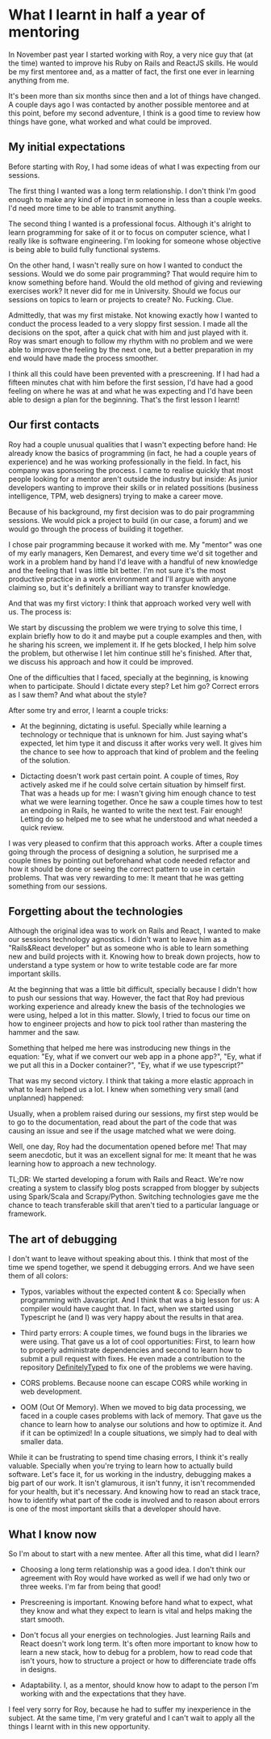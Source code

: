 # What I learnt in half a year of mentoring

In November past year I started working with Roy, a very nice guy that (at the time) wanted to improve his Ruby on Rails and ReactJS skills. He would be my first mentoree and, as a matter of fact, the first one ever in learning anything from me.

It's been more than six months since then and a lot of things have changed. A couple days ago I was contacted by another possible mentoree and at this point, before my second adventure, I think is a good time to review how things have gone, what worked and what could be improved.

## My initial expectations

Before starting with Roy, I had some ideas of what I was expecting from our sessions.

The first thing I wanted was a long term relationship. I don't think I'm good enough to make any kind of impact in someone in less than a couple weeks. I'd need more time to be able to transmit anything.

The second thing I wanted is a professional focus. Although it's alright to learn programming for sake of it or to focus on computer science, what I really like is software engineering. I'm looking for someone whose objective is being able to build fully functional systems.

On the other hand, I wasn't really sure on how I wanted to conduct the sessions. Would we do some pair programming? That would require him to know something before hand. Would the old method of giving and reviewing exercises work? It never did for me in University. Should we focus our sessions on topics to learn or projects to create? No. Fucking. Clue.

Admittedly, that was my first mistake. Not knowing exactly how I wanted to conduct the process leaded to a very sloppy first session. I made all the decisions on the spot, after a quick chat with him and just played with it. Roy was smart enough to follow my rhythm with no problem and we were able to improve the feeling by the next one, but a better preparation in my end would have made the process smoother.

I think all this could have been prevented with a prescreening. If I had had a fifteen minutes chat with him before the first session, I'd have had a good feeling on where he was at and what he was expecting and I'd have been able to design a plan for the beginning. That's the first lesson I learnt!

## Our first contacts

Roy had a couple unusual qualities that I wasn't expecting before hand: He already know the basics of programming (in fact, he had a couple years of experience) and he was working professionally in the field. In fact, his company was sponsoring the process. I came to realise quickly that most people looking for a mentor aren't outside the industry but inside: As junior developers wanting to improve their skills or in related possitions (business intelligence, TPM, web designers) trying to make a career move.

Because of his background, my first decision was to do pair programming sessions. We would pick a project to build (in our case, a forum) and we would go through the process of building it together.

I chose pair programming because it worked with me. My "mentor" was one of my early managers, Ken Demarest, and every time we'd sit together and work in a problem hand by hand I'd leave with a handful of new knowledge and the feeling that I was little bit better. I'm not sure it's the most productive practice in a work environment and I'll argue with anyone claiming so, but it's definitely a brilliant way to transfer knowledge.

And that was my first victory: I think that approach worked very well with us. The process is:

We start by discussing the problem we were trying to solve this time, I explain briefly how to do it and maybe put a couple examples and then, with he sharing his screen, we implement it. If he gets blocked, I help him solve the problem, but otherwise I let him continue still he's finished. After that, we discuss his approach and how it could be improved.

One of the difficulties that I faced, specially at the beginning, is knowing when to participate. Should I dictate every step? Let him go? Correct errors as I saw them? And what about the style?

After some try and error, I learnt a couple tricks:

- At the beginning, dictating is useful. Specially while learning a technology or technique that is unknown for him. Just saying what's expected, let him type it and discuss it after works very well. It gives him the chance to see how to approach that kind of problem and the feeling of the solution.

- Dictacting doesn't work past certain point. A couple of times, Roy actively asked me if he could solve certain situation by himself first. That was a heads up for me: I wasn't giving him enough chance to test what we were learning together. Once he saw a couple times how to test an endpoing in Rails, he wanted to write the next test. Fair enough! Letting do so helped me to see what he understood and what needed a quick review.

I was very pleased to confirm that this approach works. After a couple times going through the process of designing a solution, he surprised me a couple times by pointing out beforehand what code needed refactor and how it should be done or seeing the correct pattern to use in certain problems. That was very rewarding to me: It meant that he was getting something from our sessions.

## Forgetting about the technologies

Although the original idea was to work on Rails and React, I wanted to make our sessions technology agnostics. I didn't want to leave him as a "Rails&React developer" but as someone who is able to learn something new and build projects with it. Knowing how to break down projects, how to understand a type system or how to write testable code are far more important skills.

At the beginning that was a little bit difficult, specially because I didn't how to push our sessions that way. However, the fact that Roy had previous working experience and already knew the basis of the technologies we were using, helped a lot in this matter. Slowly, I tried to focus our time on how to engineer projects and how to pick tool rather than mastering the hammer and the saw.

Something that helped me here was instroducing new things in the equation: "Ey, what if we convert our web app in a phone app?", "Ey, what if we put all this in a Docker container?", "Ey, what if we use typescript?"

That was my second victory. I think that taking a more elastic approach in what to learn helped us a lot. I knew when something very small (and unplanned) happened:

Usually, when a problem raised during our sessions, my first step would be to go to the documentation, read about the part of the code that was causing an issue and see if the usage matched what we were doing.

Well, one day, Roy had the documentation opened before me! That may seem anecdotic, but it was an excellent signal for me: It meant that he was learning how to approach a new technology.

TL;DR: We started developing a forum with Rails and React. We're now creating a system to classify blog posts scrapped from blogger by subjects using Spark/Scala and Scrapy/Python. Switching technologies gave me the chance to teach transferable skill that aren't tied to a particular language or framework.

## The art of debugging

I don't want to leave without speaking about this. I think that most of the time we spend together, we spend it debugging errors. And we have seen them of all colors:

- Typos, variables without the expected content & co: Specially when programming with Javascript. And I think that was a big lesson for us: A compiler would have caught that. In fact, when we started using Typescript he (and I) was very happy about the results in that area.

- Third party errors: A couple times, we found bugs in the libraries we were using. That gave us a lot of cool opportunities: First, to learn how to properly administrate dependencies and second to learn how to submit a pull request with fixes. He even made a contribution to the repository [DefinitelyTyped](https://github.com/DefinitelyTyped/DefinitelyTyped) to fix one of the problems we were having.

- CORS problems. Because noone can escape CORS while working in web development.

- OOM (Out Of Memory). When we moved to big data processing, we faced in a couple cases problems with lack of memory. That gave us the chance to learn how to analyse our solutions and how to optimize it. And if it can be optimized! In a couple situations, we simply had to deal with smaller data.

While it can be frustrating to spend time chasing errors, I think it's really valuable. Specially when you're trying to learn how to actually build software. Let's face it, for us working in the industry, debugging makes a big part of our work. It isn't glamurous, it isn't funny, it isn't recommended for your health, but it's necessary. And knowing how to read an stack trace, how to identify what part of the code is involved and to reason about errors is one of the most important skills that a developer should have.

## What I know now

So I'm about to start with a new mentee. After all this time, what did I learn?

- Choosing a long term relationship was a good idea. I don't think our agreement with Roy would have worked as well if we had only two or three weeks. I'm far from being that good!

- Prescreening is important. Knowing before hand what to expect, what they know and what they expect to learn is vital and helps making the start smooth.

- Don't focus all your energies on technologies. Just learning Rails and React doesn't work long term. It's often more important to know how to learn a new stack, how to debug for a problem, how to read code that isn't yours, how to structure a project or how to differenciate trade offs in designs.

- Adaptability. I, as a mentor, should know how to adapt to the person I'm working with and the expectations that they have.

I feel very sorry for Roy, because he had to suffer my inexperience in the subject. At the same time, I'm very grateful and I can't wait to apply all the things I learnt with in this new opportunity.
